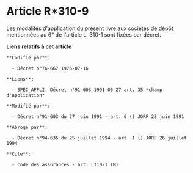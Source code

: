 # Article R*310-9

Les modalités d'application du présent livre aux sociétés de dépôt mentionnées au 6° de l'article L. 310-1 sont fixées par
décret.

**Liens relatifs à cet article**

	**Codifié par**:

	  - Décret n°76-667 1976-07-16

	**Liens**:

	  - SPEC_APPLI: Décret n°91-603 1991-06-27 art. 35 *champ d'application*

	**Modifié par**:

	  - Décret n°91-603 du 27 juin 1991 - art. 6 () JORF 28 juin 1991

	**Abrogé par**:

	  - Décret n°94-635 du 25 juillet 1994 - art. 1 () JORF 26 juillet 1994

	**Cite**:

	  - Code des assurances - art. L310-1 (M)
